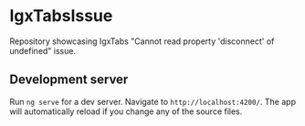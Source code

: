 # IgxTabsIssue

Repository showcasing IgxTabs "Cannot read property 'disconnect' of undefined" issue.

## Development server

Run `ng serve` for a dev server. Navigate to `http://localhost:4200/`. The app will automatically reload if you change any of the source files.
